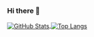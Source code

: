 ### Hi there 👋

<!--
**laipz8200/laipz8200** is a ✨ _special_ ✨ repository because its `README.md` (this file) appears on your GitHub profile.

Here are some ideas to get you started:

- 🔭 I’m currently working on ...
- 🌱 I’m currently learning ...
- 👯 I’m looking to collaborate on ...
- 🤔 I’m looking for help with ...
- 💬 Ask me about ...
- 📫 How to reach me: ...
- 😄 Pronouns: ...
- ⚡ Fun fact: ...
-->

<a href="https://github.com/laipz8200">
  <img align="center" alt="GitHub Stats" src="https://github-readme-stats.vercel.app/api?username=laipz8200&show_icons=true&hide=contribs&bg_color=F7D6E0,EFF7F6,B2F7EF&theme=" />
</a>
<a href="https://github.com/laipz8200">
  <img align="center" alt="Top Langs" src="https://github-readme-stats.vercel.app/api/top-langs/?username=laipz8200&layout=compact&bg_color=F1FAFB,A0E4F1,7EA6F4&theme=" />
</a>
